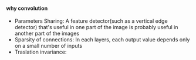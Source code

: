 #### why convolution
- Parameters Sharing: A feature detector(such as a vertical edge detector) that's useful in one part of the image is probably useful in another part of the images
- Sparsity of connections: In each layers, each output value depends only on a small number of inputs
- Traslation invariance:
